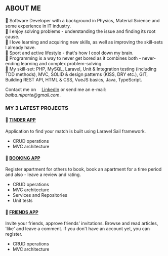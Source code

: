 ## ABOUT ME

🔸 Software Developer with a background in Physics, Material Science and some experience in IT industry.  
🔸 I enjoy solving problems - understanding the issue and finding its root cause.  
🔸 I love learning and acquiring new skills, as well as improving the skill-sets I already have.  
🔸 Sport and active lifestyle - that's how I cool down my brain.  
🔸 Programming is a way to never get bored as it combines both - never-ending learning and complex problem-solving.  
🔸 My skill-set: PHP, MySQL, Laravel, Unit & Integration testing (including TDD methods), MVC, 
SOLID & design patterns (KISS, DRY etc.), GIT, Building REST API, HTML & CSS, VueJS basics, Java, TypeScript.

Contact me on <img src="https://cdn-icons-png.flaticon.com/512/174/174857.png" width="10">
[LinkedIn](https://www.linkedin.com/in/baiba-niparte/)
or send me an e-mail:
<img src="https://upload.wikimedia.org/wikipedia/commons/thumb/7/7e/Gmail_icon_%282020%29.svg/1024px-Gmail_icon_%282020%29.svg.png" width="10">
_baiba.niparte@gmail.com_.

### MY 3 LATEST PROJECTS

#### 🔸 [TINDER APP](https://github.com/BaibaNi/AppLikeTinder)

Application to find your match is built using Laravel Sail framework. 
- CRUD operations
- MVC architecture

#### 🔸 [BOOKING APP](https://github.com/BaibaNi/BookingApp)

Register apartment for others to book, book an apartment for a time period and also - 
leave a review and rating.
- CRUD operations
- MVC architecture
- Services and Repositories
- Unit tests

#### 🔸 [FRIENDS APP](https://github.com/BaibaNi/FriendsApp)

Invite your friends, approve friends' invitations. 
Browse and read articles, 'like' and leave a comment.
If you don't have an account yet, you can register.
- CRUD operations
- MVC architecture

[//]: # (### ARCHIVE:)

[//]: # (#### 🔸 [PERSON REGISTER]&#40;https://github.com/BaibaNi/personRegister_separate_files&#41;)

[//]: # ()
[//]: # (Very simple person register, that allows registering a person in the database by name, )

[//]: # (surname and personal ID code.)


[//]: # (#### 🔸 [Sign-up and Log-in page]&#40;https://github.com/BaibaNi/SignLogIn&#41;)

[//]: # ()
[//]: # (So far, one of the voluminous projects &#40;in terms of code amount&#41; I have been working on. )

[//]: # (During this project I learned a lot: installing MySQL and other tools to manage the database, )

[//]: # (creating forms that permit a user to log-in or sign-up, formatting HTML forms with CSS.)

[//]: # ()
[//]: # (#### 🔸 [Stock Markets]&#40;https://github.com/BaibaNi/stockAPI&#41;)

[//]: # ()
[//]: # (Follow the Stock Market trends and search the ones you have the most interest in. )

[//]: # (Project using APIs with a very simple interface.)
